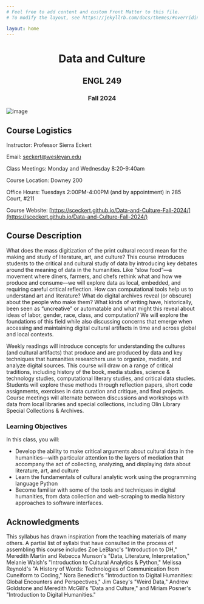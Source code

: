 ```yaml
---
# Feel free to add content and custom Front Matter to this file.
# To modify the layout, see https://jekyllrb.com/docs/themes/#overriding-theme-defaults

layout: home
---
```



<h1 style="text-align: center"> Data and Culture</h1>

<h2 style="text-align: center"> ENGL 249 </h2>

<h3 style="text-align: center">  Fall 2024 </h3>

![image](../_images/Data-and-Culture-header.png)

## Course Logistics

Instructor: Professor Sierra Eckert

Email: seckert@wesleyan.edu

Class Meetings: Monday and Wednesday 8:20-9:40am

Course Location: Downey 200
 
Office Hours: Tuesdays  2:00PM-4:00PM (and by appointment) in 285 Court, #211

Course Website: [https://sceckert.github.io/Data-and-Culture-Fall-2024/](https://sceckert.github.io/Data-and-Culture-Fall-2024/)

## Course Description

What does the mass digitization of the print cultural record mean for the making and study of literature, art, and culture?  This course introduces students to the critical and cultural study of data by introducing key debates around the meaning of data in the humanities. Like “slow food”––a movement where diners, farmers, and chefs rethink what and how we produce and consume––we will explore data as local, embedded, and requiring careful critical reflection. How can computational tools help us to understand art and literature? What do digital archives reveal (or obscure) about the people who make them? What kinds of writing have, historically, been seen as “uncreative” or automatable and what might this reveal about ideas of labor, gender, race, class, and computation? We will explore the foundations of this field while also discussing concerns that emerge when accessing and maintaining digital cultural artifacts in time and across global and local contexts.

Weekly readings will introduce concepts for understanding the cultures (and cultural artifacts) that produce and are produced by data and key techniques that humanities researchers use to organize, mediate, and analyze digital sources. This course will draw on a range of critical traditions, including history of the book, media studies, science & technology studies, computational literary studies, and critical data studies. Students will explore these methods through reflection papers, short code assignments, exercises in data curation and critique, and final projects. Course meetings will alternate between discussions and workshops with data from local libraries and special collections, including Olin Library Special Collections & Archives.


<!-- Congratulations! You found the secret comment! -->

### Learning Objectives

In this class, you will:

- Develop the ability to make critical arguments about cultural data in the humanities––with particular attention to the layers of mediation that accompany the act of collecting, analyzing, and displaying data about literature, art, and culture
- Learn the fundamentals of cultural analytic work using the programming language Python
- Become familiar with some of the tools and techniques in digital humanities, from data collection and web-scraping to media history approaches to software interfaces.

## Acknowledgments 

This syllabus has drawn inspiration from the teaching materials of many others. A partial list of syllabi that have consulted in the process of assembling this course includes Zoe LeBlanc's "Introduction to DH," Meredith Martin and Rebecca Munson's "Data, Literature, Interpretation," Melanie Walsh's "Introduction to Cultural Analytics & Python," Melissa Reynold's "A History of Words: Technologies of Communication from Cuneiform to Coding," Nora Benedict's "Introduction to Digital Humanities: Global Encounters and Perspectives," Jim Casey's "Weird Data," Andrew Goldstone and Meredith McGill's "Data and Culture," and Miriam Posner's "Introduction to Digital Humanities."